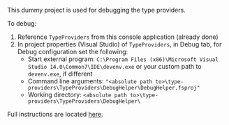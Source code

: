 This dummy project is used for debugging the type providers.

To debug:

1. Reference `TypeProviders` from this console application (already done)
2. In project properties (Visual Studio) of `TypeProviders`, in Debug tab, for Debug configuration set the following:
	* Start external program: `C:\Program Files (x86)\Microsoft Visual Studio 14.0\Common7\IDE\devenv.exe` or your custom path to `devenv.exe`, if different
	* Command line arguments: `"<absolute path to>\type-providers\TypeProviders\DebugHelper\DebugHelper.fsproj"`
	* Working directory:
`<absolute path to>\type-providers\TypeProviders\DebugHelper\`

Full instructions are located [here](http://apollo13cn.blogspot.ru/2012/12/debug-f-type-provider.html).
